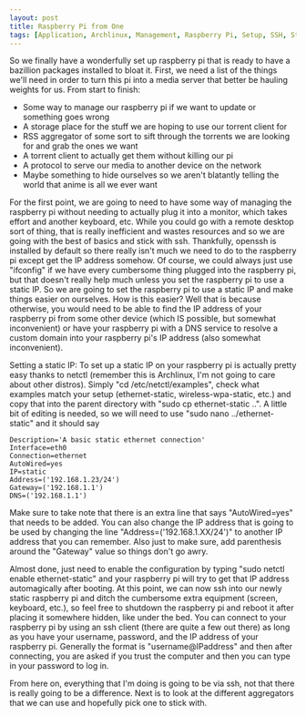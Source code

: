 ```yaml
---
layout: post
title: Raspberry Pi from One
tags: [Application, Archlinux, Management, Raspberry Pi, Setup, SSH, Static IP]
---
```


So we finally have a wonderfully set up raspberry pi that is ready to have a bazillion packages installed to bloat it. First, we need a list of the things we'll need in order to turn this pi into a media server that better be hauling weights for us.
From start to finish:

- Some way to manage our raspberry pi if we want to update or something goes wrong
- A storage place for the stuff we are hoping to use our torrent client for
- RSS aggregator of some sort to sift through the torrents we are looking for and grab the ones we want
- A torrent client to actually get them without killing our pi
- A protocol to serve our media to another device on the network
- Maybe something to hide ourselves so we aren't blatantly telling the world that anime is all we ever want


For the first point, we are going to need to have some way of managing the raspberry pi without needing to actually plug it into a monitor, which takes effort and another keyboard, etc. While you could go with a remote desktop sort of thing, that is really inefficient and wastes resources and so we are going with the best of basics and stick with ssh. Thankfully, openssh is installed by default so there really isn't much we need to do to the raspberry pi except get the IP address somehow. Of course, we could always just use "ifconfig" if we have every cumbersome thing plugged into the raspberry pi, but that doesn't really help much unless you set the raspberry pi to use a static IP. So we are going to set the raspberry pi to use a static IP and make things easier on ourselves. How is this easier? Well that is because otherwise, you would need to be able to find the IP address of your raspberry pi from some other device (which IS possible, but somewhat inconvenient) or have your raspberry pi with a DNS service to resolve a custom domain into your raspberry pi's IP address (also somewhat inconvenient).

Setting a static IP:
To set up a static IP on your raspberry pi is actually pretty easy thanks to netctl (remember this is Archlinux, I'm not going to care about other distros). Simply "cd /etc/netctl/examples", check what examples match your setup (ethernet-static, wireless-wpa-static, etc.) and copy that into the parent directory with "sudo cp ethernet-static ..". A little bit of editing is needed, so we will need to use "sudo nano ../ethernet-static" and it should say 

    Description='A basic static ethernet connection'
    Interface=eth0
    Connection=ethernet
    AutoWired=yes
    IP=static
    Address=('192.168.1.23/24')
    Gateway=('192.168.1.1')
    DNS=('192.168.1.1')

Make sure to take note that there is an extra line that says "AutoWired=yes" that needs to be added. You can also change the IP address that is going to be used by changing the line "Address=('192.168.1.XX/24')" to another IP address that you can remember. Also just to make sure, add parenthesis around the "Gateway" value so things don't go awry.

Almost done, just need to enable the configuration by typing "sudo netctl enable ethernet-static" and your raspberry pi will try to get that IP address automagically after booting. At this point, we can now ssh into our newly static raspberry pi and ditch the cumbersome extra equipment (screen, keyboard, etc.), so feel free to shutdown the raspberry pi and reboot it after placing it somewhere hidden, like under the bed. You can connect to your raspberry pi by using an ssh client (there are quite a few out there) as long as you have your username, password, and the IP address of your raspberry pi. Generally the format is "username@IPaddress" and then after connecting, you are asked if you trust the computer and then you can type in your password to log in.

From here on, everything that I'm doing is going to be via ssh, not that there is really going to be a difference. Next is to look at the different aggregators that we can use and hopefully pick one to stick with.
